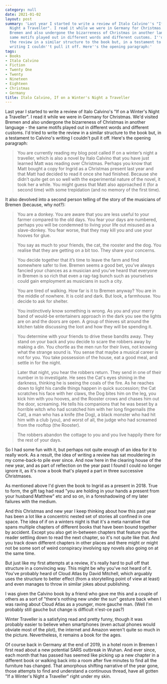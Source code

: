 ```yaml
---
category: null
date: 2021-01-02
layout: post
summary: 'Last year I started to write a review of Italo Calvino''s "If on a Winter''s
  Night a Traveller". I read it while we were in Germany for Christmas. We''d visited
  Bremen and also undergone the bizarreness of Christmas in another language - the
  same motifs played out in different words and different customs. I''d tried to write
  the review in a similar structure to the book but, in a testament to Calvino''s
  writing I couldn''t pull it off. Here''s the opening paragraph:'
tags:
- Books
- Italo Calvino
- Fiction
- Twenty One
- Twenty
- Nineteen
- Eighteen
- Christmas
- Germany
title: Italo Calvino, If on a Winter's Night a Traveller
---
```


Last year I started to write a review of Italo Calvino's "If on a Winter's Night a Traveller". I read it while we were in Germany for Christmas. We'd visited Bremen and also undergone the bizarreness of Christmas in another language - the same motifs played out in different words and different customs. I'd tried to write the review in a similar structure to the book but, in a testament to Calvino's writing I couldn't pull it off. Here's the opening paragraph:

> You are currently reading my blog post called If on a winter’s night a traveller, which is also a novel by Italo Calvino that you have just learned Matt was reading over Christmas. Perhaps you know that Matt bought a copy for Ingrid as a Christmas present last year and that Matt had decided to read it once she had finished. Because she didn’t quite get on so well with the experimental nature of the novel, it took her a while. You might guess that Matt also approached it (for a second time) with some trepidation (and no memory of the first time).

It also devolved into a second person telling of the story of the musicians of Bremen (because, why not?):

> You are a donkey. You are aware that you are less useful to your farmer compared to the old days. You fear your days are numbered, perhaps you will be condemned to living your life out misused as a slave-donkey. You fear worse, that they may kill you and use your hooves for glue.

> You say as much to your friends, the cat, the rooster and the dog. You realise that they are getting on a bit too. They share your concerns.

> You decide together that it’s time to leave the farm and find somewhere safer to live. Bremen seems a good bet, you’ve always fancied your chances as a musician and you’ve heard that everyone in Bremen is so rich that even a rag-tag bunch such as yourselves could gain employment as musicians in such a city. 

> You are tired of walking. How far is it to Bremen anyway? You are in the middle of nowhere. It is cold and dark. But look, a farmhouse. You decide to ask for shelter.

> You instinctively know something is wrong. As you and your merry band of would-be entertainers approach in the dark you see the lights are on and the doors are open. A group of thieves sit around the kitchen table discussing the loot and how they will be spending it.

> You determine with your friends to drive these bandits away. They stand on your back and you decide to scare the robbers away by making a din. You chortle as the men run for their lives, not knowing what the strange sound is. You sense that maybe a musical career is not for you. You take possession of the house, eat a good meal, and settle in for the night.

> Later that night, you hear the robbers return. They send in one of their number in to investigate. He sees the Cat's eyes shining in the darkness, thinking he is seeing the coals of the fire. As he reaches down to light his candle things happen in quick succession; the Cat scratches his face with her claws, the Dog bites him on the leg, you kick him with you hooves, and the Rooster crows and chases him out the door, screaming. He tells his companions that he was beset by a horrible witch who had scratched him with her long fingernails (the Cat), a man who has a knife (the Dog), a black monster who had hit him with a club (you), and worst of all, the judge who had screamed from the rooftop (the Rooster).

> The robbers abandon the cottage to you and you live happily there for the rest of your days.

So I had some fun with it, but perhaps not quite enough of an idea for it to really work.  As a result, the idea of writing a review has sat mouldering in my come-back-to pile ever since. And now here in the clearing house of the new year, and as part of reflection on the year past I found I could no longer ignore it, as it's now a book that's played a part in three successive Christmases.

As mentioned above I'd given the book to Ingrid as a present in 2018. True to form, the gift tag had read "you are holding in your hands a present from your husband Matthew" etc and so on, in a foreshadowing of my later failures with the medium. 

And this Christmas and new year I keep thinking about how this past year has been a lot like a concentric nested set of stories all confined in one space. The idea of if on a winters night is that it's a meta narrative that spans multiple chapters of different books that have been bound together by accident. Except you also get in-between chapters that feature you the reader settling down to read the next chapter, so it's not quite like that. And you track down different chapters in other places and there might or might not be some sort of weird conspiracy involving spy novels also going on at the same time. 

But just like my first attempts at a review, it's really hard to pull off that structure in a convincing way. This might be why you've not heard of it. You've probably heard of Cloud Atlas by David Mitchell, which arguably uses the structure to better effect (from a storytelling point of view at least) and even manages to throw in similar jokes about publishing.

I was given the Calvino book by a friend who gave me this and a couple of others as a sort of "there's nothing new under the sun" gesture back when I was raving about Cloud Atlas as a younger, more gauche man. (Well I'm probably still gauche but change is difficult n'est-ce pas?)

Winter Traveller is a satisfying read and pretty funny, though it was probably easier to believe when  smartphones (even actual phones would obviate most of the plot), the internet and Amazon weren't quite so much in the picture. Nevertheless, it remains a book for the ages. 

Of course back in Germany at the end of 2019, in a hotel room in Bremen I first read about a new potential SARS outbreak in Wuhan. And ever since, each month that has passed has seemed like picking up a new chapter in a different book or walking back into a room after five minutes to find all the furniture has changed. That amorphous shifting narrative of the year gone, those attempts to find and understand a continuous thread, have all gotten "If a Winter's Night a Traveller" right under my skin.